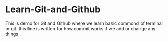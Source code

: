 # Learn-Git-and-Github
This is demo for Git and Github where we learn basic commond of terminal or git.
this line is written for how commit works if we add or change any things .
